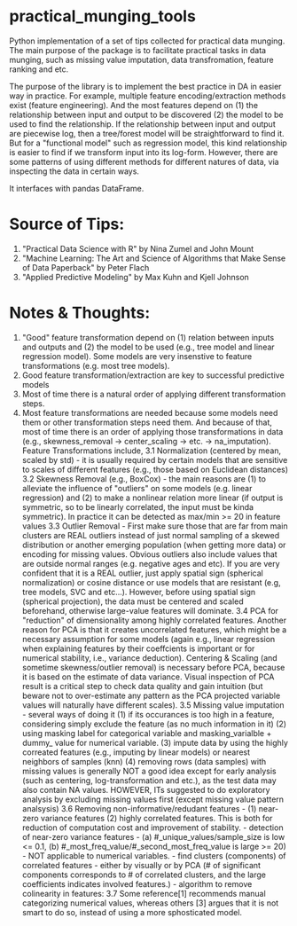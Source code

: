 practical_munging_tools
=======================

Python implementation of a set of tips collected for practical data munging. The main purpose of the package is to facilitate practical tasks in data munging, such as missing value imputation, data transfromation, feature ranking and etc. 

The purpose of the library is to implement the best practice in DA in easier way in practice. For example, multiple feature encoding/extraction methods exist (feature engineering). And the most features depend on (1) the relationship between input and output to be discovered (2) the model to be used to find the relationship. If the relationship between input and output are piecewise log, then a tree/forest model will be straightforward to find it. But for a "functional model" such as regression model, this kind relationship is easier to find if we transform input into its log-form. However, there are some patterns of using different methods for different natures of data, via inspecting the data in certain ways.

It interfaces with pandas DataFrame.

# Source of Tips:
1. "Practical Data Science with R" by Nina Zumel and John Mount
2. "Machine Learning: The Art and Science of Algorithms that Make Sense of Data Paperback" by Peter Flach
3. "Applied Predictive Modeling" by Max Kuhn and Kjell Johnson

# Notes & Thoughts:
1. "Good" feature transformation depend on (1) relation between inputs and outputs and (2) the model to be used (e.g., tree model and linear regression model). Some models are very insenstive to feature transformations (e.g. most tree models).
2. Good feature transformation/extraction are key to successful predictive models
3. Most of time there is a natural order of applying different transformation steps. 
4. Most feature transformations are needed because some models need them or other transformation steps need them. And because of that, most of time there is an order of applying those transformations in data (e.g., skewness_removal -> center_scaling -> etc. -> na_imputation). Feature Transformations include, 
	3.1 Normalization (centered by mean, scaled by std) - it is usually required by certain models that are sensitive to scales of different features (e.g., those based on Euclidean distances)
	3.2 Skewness Removal (e.g., BoxCox) - the main reasons are (1) to alleviate the influence of "outliers" on some models (e.g. linear regression) and (2) to make a nonlinear relation more linear (if output is symmetric, so to be linearly correlated, the input must be kinda symmetric). In practice it can be detected as max/min >= 20 in feature values 
	3.3 Outlier Removal - First make sure those that are far from main clusters are REAL outliers instead of just normal sampling of a skewed distribution or another emerging population (when getting more data) or encoding for missing values. Obvious outliers also include values that are outside normal ranges (e.g. negative ages and etc). If you are very confident that it is a REAL outlier, just apply spatial sign (spherical normalization) or cosine distance or use models that are resistant (e.g, tree models, SVC and etc...).
	However, before using spatial sign (spherical projection), the data must be centered and scaled beforehand, otherwise large-value features will dominate.
	3.4 PCA for "reduction" of dimensionality among highly correlated features. Another reason for PCA is that it creates uncorrelated features, which might be a necessary assumption for some models (again e.g., linear regression when explaining features by their coeffcients is important or for numerical stability, i.e., variance deduction). Centering & Scaling (and sometime skewness/outlier removal) is necessary before PCA, because it is based on the estimate of data variance. Visual inspection of PCA result is a critical step to check data quality and gain intuition (but beware not to over-estimate any pattern as the PCA projected variable values will naturally have different scales). 
	3.5 Missing value imputation - several ways of doing it (1) if its occurances is too high in a feature, considering simply exclude the feature (as no much information in it) (2) using masking label for categorical variable and masking_varialble + dummy_ value for numerical variable. (3) impute data by using the highly correated features (e.g., imputing by linear models) or nearest neighbors of samples (knn) (4) removing rows (data samples) with missing values is generally NOT a good idea except for early analysis (such as centering, log-transformation and etc.), as the test data may also contain NA values. HOWEVER, ITs suggested to do exploratory analysis by excluding missing values first (except missing value pattern analsysis)
	3.6 Removing non-informative/redudant features - (1) near-zero variance features (2) highly correlated features. This is both for reduction of computation cost and improvement of stability.
		- detection of near-zero variance features - (a) #_unique_values/sample_size is low <= 0.1, (b) #_most_freq_value/#_second_most_freq_value is large >= 20) - NOT applicable to numerical variables.
		- find clusters (components) of correlated features - either by visually or by PCA (# of significant components corresponds to # of correlated clusters, and the large coefficients indicates involved features.)
		- algorithm to remove colinearity in features:
	3.7 Some reference[1] recommends manual categorizing numerical values, whereas others [3] argues that it is not smart to do so, instead of using a more sphosticated model.
